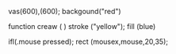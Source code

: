 vas(600),(600);
backgound("red") 



function creaw ( )
stroke ("yellow");
fill (blue)

ifl(.mouse pressed);
rect (mousex,mouse,20,35);

